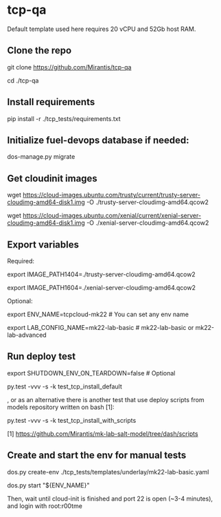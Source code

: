 # tcp-qa

Default template used here requires 20 vCPU and 52Gb host RAM.

Clone the repo
--------------

git clone https://github.com/Mirantis/tcp-qa

cd ./tcp-qa

Install requirements
--------------------

pip install -r ./tcp_tests/requirements.txt

Initialize fuel-devops database if needed:
------------------------------------------

dos-manage.py migrate

Get cloudinit images
--------------------

wget https://cloud-images.ubuntu.com/trusty/current/trusty-server-cloudimg-amd64-disk1.img -O ./trusty-server-cloudimg-amd64.qcow2

wget https://cloud-images.ubuntu.com/xenial/current/xenial-server-cloudimg-amd64-disk1.img -O ./xenial-server-cloudimg-amd64.qcow2

Export variables
----------------

Required:

export IMAGE_PATH1404=./trusty-server-cloudimg-amd64.qcow2

export IMAGE_PATH1604=./xenial-server-cloudimg-amd64.qcow2


Optional:

export ENV_NAME=tcpcloud-mk22  # You can set any env name

export LAB_CONFIG_NAME=mk22-lab-basic  # mk22-lab-basic or mk22-lab-advanced


Run deploy test
---------------

export SHUTDOWN_ENV_ON_TEARDOWN=false  # Optional

py.test -vvv -s -k test_tcp_install_default

, or as an alternative there is another test that use deploy scripts from models repository written on bash [1]:

py.test -vvv -s -k test_tcp_install_with_scripts

[1] https://github.com/Mirantis/mk-lab-salt-model/tree/dash/scripts


Create and start the env for manual tests
-----------------------------------------

dos.py create-env ./tcp_tests/templates/underlay/mk22-lab-basic.yaml

dos.py start "${ENV_NAME}"


Then, wait until cloud-init is finished and port 22 is open (~3-4 minutes), and login with root:r00tme
